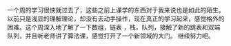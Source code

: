一个周的学习很快就过去了，这些之前上课学的东西对于我来说也是如此的陌生。以前只是浅显的理解理论，却没有去动手操作，现在真正的学习起来，感觉格外的困难。这个周深入地了解了一下数组，链表 ，栈，队列，接触了新的跳表和双端队列，并且听老师讲了算法课，感觉打开了一个新领域的大门。
继续努力吧。